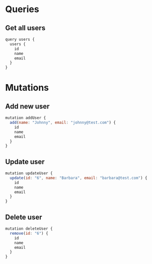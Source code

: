 # Queries

## Get all users

```javascript
query users {
  users {
    id
    name
    email
  }
}
```

# Mutations

## Add new user

```javascript
mutation addUser {
  add(name: "Johnny", email: "johnny@test.com") {
    id
    name
    email
  }
}
```

## Update user

```javascript
mutation updateUser {
  update(id: "6", name: "Barbara", email: "barbara@test.com") {
    id
    name
    email
  }
}
```

## Delete user

```javascript
mutation deleteUser {
  remove(id: "6") {
    id
    name
    email
  }
}
```
